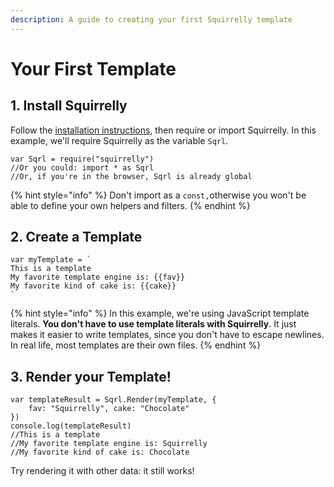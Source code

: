 ```yaml
---
description: A guide to creating your first Squirrelly template
---
```


# Your First Template

## 1. Install Squirrelly

Follow the [installation instructions](installation.md), then require or import Squirrelly. In this example, we'll require Squirrelly as the variable `Sqrl`.

```
var Sqrl = require("squirrelly")
//Or you could: import * as Sqrl
//Or, if you're in the browser, Sqrl is already global
```

{% hint style="info" %}
Don't import as a `const,`otherwise you won't be able to define your own helpers and filters.
{% endhint %}

## 2. Create a Template

```text
var myTemplate = `
This is a template
My favorite template engine is: {{fav}}
My favorite kind of cake is: {{cake}}
`
```

{% hint style="info" %}
In this example, we're using JavaScript template literals. **You don't have to use template literals with Squirrelly**. It just makes it easier to write templates, since you don't have to escape newlines. In real life, most templates are their own files.
{% endhint %}

## 3. Render your Template!

```text
var templateResult = Sqrl.Render(myTemplate, {
    fav: "Squirrelly", cake: "Chocolate"
})
console.log(templateResult)
//This is a template
//My favorite template engine is: Squirrelly
//My favorite kind of cake is: Chocolate
```

Try rendering it with other data: it still works!

